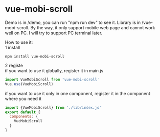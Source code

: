 # vue-mobi-scroll
Demo is in /demo, you can run "npm run dev" to see it.
Library is in /vue-mobi-scroll.
By the way, it only support mobile web page and cannot work well on PC. I will try to support PC terminal later.

How to use it:<br>
1 install<br>
```
npm install vue-mobi-scroll
```
2 registe<br>
if you want to use it globally, register it in main.js<br>
```javascript
import VueMobiScroll from 'vue-mobi-scroll'
Vue.use(VueMobiScroll)
```
if you want to use it only in one component, register it in the component where you need it

```javascript
import {VueMobiScroll} from './lib/index.js'
export default {
  components: {
    VueMobiScroll
  }
}
```

